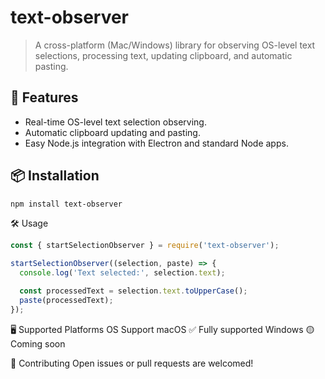 
# text-observer

> A cross-platform (Mac/Windows) library for observing OS-level text selections, processing text, updating clipboard, and automatic pasting.

## 🚀 Features

- Real-time OS-level text selection observing.
- Automatic clipboard updating and pasting.
- Easy Node.js integration with Electron and standard Node apps.

## 📦 Installation

```bash
npm install text-observer
```

🛠 Usage
```js
const { startSelectionObserver } = require('text-observer');

startSelectionObserver((selection, paste) => {
  console.log('Text selected:', selection.text);

  const processedText = selection.text.toUpperCase();
  paste(processedText);
});
```

🖥 Supported Platforms
OS	Support
macOS ✅	Fully supported
Windows 🟡	Coming soon

🤝 Contributing
Open issues or pull requests are welcomed!

